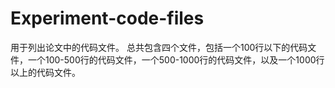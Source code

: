 # Experiment-code-files
用于列出论文中的代码文件。
总共包含四个文件，包括一个100行以下的代码文件，一个100-500行的代码文件，一个500-1000行的代码文件，以及一个1000行以上的代码文件。
